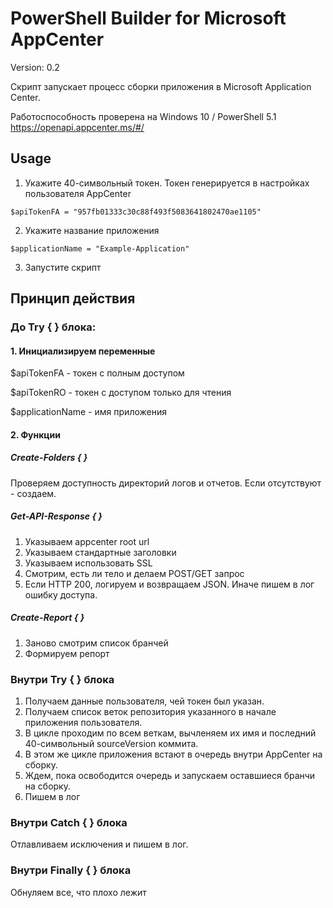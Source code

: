 # PowerShell Builder for Microsoft AppCenter
Version: 0.2

Скрипт запускает процесс сборки приложения в Microsoft Application Center.

Работоспособность проверена на Windows 10 / PowerShell 5.1
https://openapi.appcenter.ms/#/

## Usage
1. Укажите 40-символьный токен. Токен генерируется в настройках пользователя AppCenter
```
$apiTokenFA = "957fb01333c30c88f493f5083641802470ae1105"
```
2. Укажите название приложения
```
$applicationName = "Example-Application"
```
3. Запустите скрипт

## Принцип действия

### До Try { } блока:

#### 1. Инициализируем переменные
$apiTokenFA - токен с полным доступом

$apiTokenRO - токен с доступом только для чтения

$applicationName - имя приложения

#### 2. Функции

##### Create-Folders { }
Проверяем доступность директорий логов и отчетов. Если отсутствуют - создаем.

##### Get-API-Response { }
1. Указываем appcenter root url
2. Указываем стандартные заголовки
3. Указываем использовать SSL
4. Смотрим, есть ли тело и делаем POST/GET запрос
5. Если HTTP 200, логируем и возвращаем JSON. Иначе пишем в лог ошибку доступа.

##### Create-Report { }
1. Заново смотрим список бранчей
2. Формируем репорт

### Внутри Try { } блока
1. Получаем данные пользователя, чей токен был указан.
2. Получаем список веток репозитория указанного в начале приложения пользователя.
3. В цикле проходим по всем веткам, вычленяем их имя и последний 40-символьный sourceVersion коммита.
4. В этом же цикле приложения встают в очередь внутри AppCenter на сборку.
5. Ждем, пока освободится очередь и запускаем оставшиеся бранчи на сборку.
6. Пишем в лог

### Внутри Catch { } блока
Отлавливаем исключения и пишем в лог.

### Внутри Finally { } блока
Обнуляем все, что плохо лежит